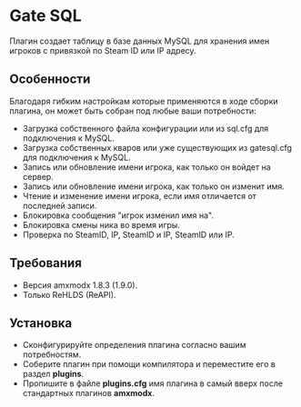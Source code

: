 # Gate SQL

Плагин создает таблицу в базе данных MySQL для хранения имен игроков с привязкой по Steam ID или IP адресу.

## Особенности

Благодаря гибким настройкам которые применяются в ходе сборки плагина, он может быть собран под любые ваши потребности:

* Загрузка собственного файла конфигурации или из sql.cfg для подключения к MySQL.
* Загрузка собственных кваров или уже существующих из gatesql.cfg для подключения к MySQL.
* Запись или обновление имени игрока, как только он войдет на сервер.
* Запись или обновление имени игрока, как только он изменит имя.
* Чтение и изменение имени игрока, если имя отличается от последней записи.
* Блокировка сообщения "игрок изменил имя на".
* Блокировка смены ника во время игры.
* Проверка по SteamID, IP, SteamID и IP, SteamID или IP.

## Требования

* Версия amxmodx 1.8.3 (1.9.0).
* Только ReHLDS (ReAPI).

## Установка

* Сконфигурируйте определения плагина согласно вашим потребностям.
* Соберите плагин при помощи компилятора и переместите его в раздел **plugins**.
* Пропишите в файле **plugins.cfg** имя плагина в самый вверх после стандартных плагинов **amxmodx**.
